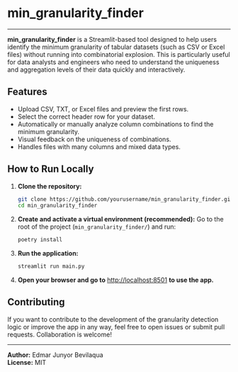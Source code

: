 # min_granularity_finder

---

**min_granularity_finder** is a Streamlit-based tool designed to help users identify the minimum granularity of tabular datasets (such as CSV or Excel files) without running into combinatorial explosion. This is particularly useful for data analysts and engineers who need to understand the uniqueness and aggregation levels of their data quickly and interactively.

## Features

- Upload CSV, TXT, or Excel files and preview the first rows.
- Select the correct header row for your dataset.
- Automatically or manually analyze column combinations to find the minimum granularity.
- Visual feedback on the uniqueness of combinations.
- Handles files with many columns and mixed data types.

## How to Run Locally

1. **Clone the repository:**

   ```bash
   git clone https://github.com/yourusername/min_granularity_finder.git
   cd min_granularity_finder
   ```

2. **Create and activate a virtual environment (recommended):**
    Go to the root of the project (`min_granularity_finder/`) and run:

   ```bash
   poetry install
   ```

3. **Run the application:**

   ```bash
   streamlit run main.py
   ```

4. **Open your browser and go to** [http://localhost:8501](http://localhost:8501) **to use the app.**

## Contributing

If you want to contribute to the development of the granularity detection logic or improve the app in any way, feel free to open issues or submit pull requests. Collaboration is welcome!

---

**Author:** Edmar Junyor Bevilaqua  
**License:** MIT
